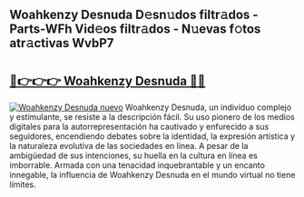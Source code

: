 ## Woahkenzy Desnuda D𝚎sn𝚞dos filtr𝚊dos - Parts-WFh Vid𝚎os filtr𝚊dos - N𝚞evas f𝚘tos atr𝚊ctivas WvbP7

# <h2><a href="http://mbatmwe.tromn.icu/?c=Woahkenzy+Desnuda">🔗👉👉👉 Woahkenzy Desnuda 🔗🔗</a></h2>

[![Woahkenzy Desnuda nuevo](https://i.imgur.com/pEAQMta.gif)](http://mbatmwe.tromn.icu/?c=Woahkenzy+Desnuda)
Woahkenzy Desnuda, un individuo complejo y estimulante, se resiste a la descripción fácil. Su uso pionero de los medios digitales para la autorrepresentación ha cautivado y enfurecido a sus seguidores, encendiendo debates sobre la identidad, la expresión artística y la naturaleza evolutiva de las sociedades en línea. A pesar de la ambigüedad de sus intenciones, su huella en la cultura en línea es imborrable. Armada con una tenacidad inquebrantable y un encanto innegable, la influencia de Woahkenzy Desnuda en el mundo virtual no tiene límites.
